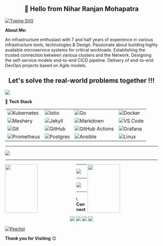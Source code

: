 

 <h2 align="center"> 👋 Hello from Nihar Ranjan Mohapatra </h2> 
 
[![Typing SVG](https://readme-typing-svg.herokuapp.com?font=Montserrat&color=%23351AF7&size=30&multiline=true&width=1000&lines=HTML+CSS+JavaScript+Python)](https://git.io/typing-svg)
 
 **About Me:**

An infrastructure enthusiast with 7 and half years of experience in various infrastructure tools, technologies & Design. Passionate about building highly available microservice systems for critical workloads. Establishing the trusted connection between various clusters and the Network. Designing the self-service models end-to-end CICD pipeline. Delivery of end-to-end DevOps projects based on Agile models. 

 <h2 align="center"> Let's solve the real-world problems together !!! </h2>
 
 ![](https://komarev.com/ghpvc/?username=samirparhi-dev&color=blueviolet)
 
 :hammer: **Tech Stack**
 
 |   |   |   |   |
|---|---|---|---|
|![Kubernetes](https://img.shields.io/badge/-Kubernetes-pale?style=flat-square&logo=kubernetes)    |![Istio](https://img.shields.io/badge/-Istio-yellow?style=flat-square&logo=istio)   |![Go](https://img.shields.io/badge/-Go-cyan?style=flat-square&logo=go)    |![Docker](https://img.shields.io/badge/-Docker-grey?style=flat-square&logo=docker)    |
|![Meshery](https://img.shields.io/badge/-Meshery-green?style=flat-square&logo=meshery)   |![Jekyll](https://img.shields.io/badge/-Jekyll-red?style=flat-square&logo=jekyll)   |![Markdown](https://img.shields.io/badge/-Markdown-black?style=flat-square&logo=markdown)   |![VS Code](https://img.shields.io/badge/-VS_Code-blue?style=flat-square&logo=visual-studio-code)   |![Azure](https://img.shields.io/badge/-azure-pale?style=flat-square&logo=azure)  |
|![Git](https://img.shields.io/badge/-Git-blueviolet?style=flat-square&logo=git)   |![GitHub](https://img.shields.io/badge/-GitHub-181717?style=flat-square&logo=github)   |![GitHub Actions](https://img.shields.io/badge/GitHub%20Actions%20-%232671E5.svg?&style=flat-square&logo=github%20actions&logoColor=white)   |![Grafana](https://img.shields.io/badge/-Grafana-green?style=flat-square&logo=grafana)   |
|![Prometheus](https://img.shields.io/badge/-Prometheus-blueviolet?style=flat-square&logo=prometheus)   |![Postgres](https://img.shields.io/badge/-Postgres-grey?style=flat-square&logo=postgres)   |![Ansible](https://img.shields.io/badge/-Ansible-yellow?style=flat-square&logo=ansible)   |![Linux](https://img.shields.io/badge/-Linux-blue?style=flat-square&logo=linux)   | 

---

 <p><img align="" src="https://github-readme-stats.vercel.app/api?username=samirparhi-dev&show_icons=true&custom_title=GitHub Stats&count_private=true&theme=blueberry" /></p>
 
---

<p><img align="left" src="https://github-readme-streak-stats.herokuapp.com/?user=samirparhi-dev&hide_border=true&theme=blueberry" width="46%" height="160px"></p>
<p><img align="right" src="https://github-readme-stats.vercel.app/api/top-langs/?username=samirparhi-dev&layout=compact&theme=blueberry&langs_count=10" width="46%" height="160px"/></p>

---

<p><img src="https://github-profile-trophy.vercel.app/?username=samirparhi-dev&theme=blueberry&column=8&margin-w=10&margin-h=15 (https://github.com/ryo-ma/github-profile-trophy)"></p>

---

<p><img src="https://activity-graph.herokuapp.com/graph?username=samirparhi-dev&bg_color=FBFFFF&color=454848&line=0A2CEA&point=E7110B&hide_border=false" /></p>

---

:telephone_receiver: **Connect**

<p align="center">
  <a href="https://linkedin.com/in/samir-parhi"><img src="https://img.shields.io/badge/linkedin-%230077B5.svg?&style=for-the-badge&logo=linkedin&logoColor=white" ></a>
  <a href="https://twitter.com/samirparhi"><img src="https://img.shields.io/badge/twitter-%231DA1F2.svg?&style=for-the-badge&logo=twitter&logoColor=white" ></a>
  <a href="mailto:samirparhi@gmail.com"><img src="https://img.shields.io/badge/-Mail-cyan?style=for-the-badge&logo=gmail" ></a>
  <a href="https://github.com/samirparhi-dev"><img src="https://img.shields.io/badge/-GitHub-orange?style=for-the-badge&logo=github" ></a>
</p>

[![Peerlist](https://peerlist-readme-badge.herokuapp.com/api/samirparhi?style=plastic)](https://peerlist.io/samirparhi)


**Thank you for Visiting** :blush: 

